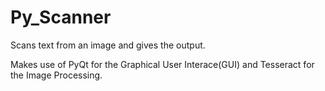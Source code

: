 # Py_Scanner
Scans text from an image and gives the output.


Makes use of PyQt for the Graphical User Interace(GUI) and Tesseract for the Image Processing.
